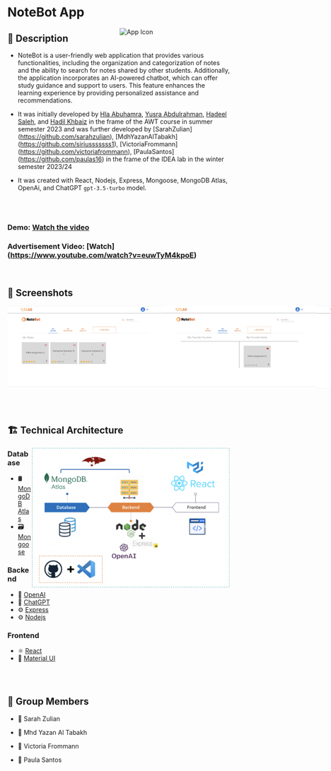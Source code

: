 # NoteBot App
  <img align="right" src="https://github.com/siriusssssss1/elas-official/blob/main/frontend/src/assets/images/noteBot-logo.png" alt="App Icon" width="250">
  
## 📝 Description


* NoteBot is a user-friendly web application that provides various functionalities, including the organization and categorization of notes and the ability to search for notes shared by other students. Additionally, the application incorporates an AI-powered chatbot, which can offer study guidance and support to users. This feature enhances the learning experience by providing personalized assistance and recommendations.

* It was initially developed by [Hla Abuhamra](https://github.com/HlaHusain), [Yusra Abdulrahman](https://github.com/Yusra-3033), [Hadeel Saleh](https://github.com/hadeelalzenaty-web), and [Hadil Khbaiz]() in the frame of the AWT course in summer semester 2023 and was further developed by [SarahZulian] (https://github.com/sarahzulian), [MdhYazanAlTabakh] (https://github.com/siriusssssss1), [VictoriaFrommann] (https://github.com/victoriafrommann), [PaulaSantos] (https://github.com/paulas16) in the frame of the IDEA lab in the winter semester 2023/24

* It was created with React, Nodejs, Express, Mongoose, MongoDB Atlas, OpenAi, and ChatGPT `gpt-3.5-turbo` model.

<br><br>


### Demo: [Watch the video](https://youtu.be/-F1HHKHjcWk)
### Advertisement Video: [Watch] (https://www.youtube.com/watch?v=euwTyM4kpoE)

<br>

## 📸 Screenshots

<div style="display: flex;">
  <img src="https://github.com/siriusssssss1/elas-official/blob/dev-notebot-frontend-link/backend/7-notebot/MyNotes.png" alt="Screenshot 1" width="350">
  <img src="https://github.com/siriusssssss1/elas-official/blob/dev-notebot-frontend-link/backend/7-notebot/MyFavorites.png" alt="Screenshot 2" width="350">
  <img src="https://github.com/siriusssssss1/elas-official/blob/dev-notebot-frontend-link/backend/7-notebot/MyDrafts.png" alt="Screenshot 3" width="350">
  <img src="https://github.com/siriusssssss1/elas-official/blob/dev-notebot-frontend-link/backend/7-notebot/SearchNote1.png" alt="Screenshot 4" width="350">
  <img src="https://github.com/siriusssssss1/elas-official/blob/dev-notebot-frontend-link/backend/7-notebot/SearchNote2.png" alt="Screenshot 5" width="350">
  <img src="https://github.com/siriusssssss1/elas-official/blob/dev-notebot-frontend-link/backend/7-notebot/AddSection.png" alt="Screenshot 6" width="350">
  <img src="https://github.com/siriusssssss1/elas-official/blob/dev-notebot-frontend-link/backend/7-notebot/ChooseLayout.png" alt="Screenshot 7" width="350">
  <img src="https://github.com/siriusssssss1/elas-official/blob/dev-notebot-frontend-link/backend/7-notebot/ChooseWidget.png" alt="Screenshot 8" width="350">
  <img src="https://github.com/siriusssssss1/elas-official/blob/dev-notebot-frontend-link/backend/7-notebot/WidgetOptions.png" alt="Screenshot 9" width="350">
  <img src="https://github.com/siriusssssss1/elas-official/blob/dev-notebot-frontend-link/backend/7-notebot/AddNoteToCourse.png" alt="Screenshot 10" width="350">
</div>

<br><br>

## 🏗️ Technical Architecture
<img align="right" src="https://github.com/siriusssssss1/elas-official/blob/dev-notebot-frontend-link/backend/7-notebot/TechnicalArcitecture.png" alt="Tech Used" width="450" style="max-width:100%;">

### Database
* 🛢️ [MongoDB Atlas](https://www.mongodb.com/atlas)
* 🗃️ [Mongoose](https://mongoosejs.com/)

### Backend
* 🤖 [OpenAI](https://openai.com/)
* 💬 [ChatGPT](https://platform.openai.com/)
* ⚙️  [Express](https://expressjs.com/en)
* ⚙️  [Nodejs](https://nodejs.org/en)

### Frontend
* ⚛️ [React](https://react.dev/)
* 🎨 [Material UI](https://vitejs.dev/)

<br><br>


## 👥 Group Members

- 👤 Sarah Zulian

- 👤 Mhd Yazan Al Tabakh

- 👤 Victoria Frommann

- 👤 Paula Santos
